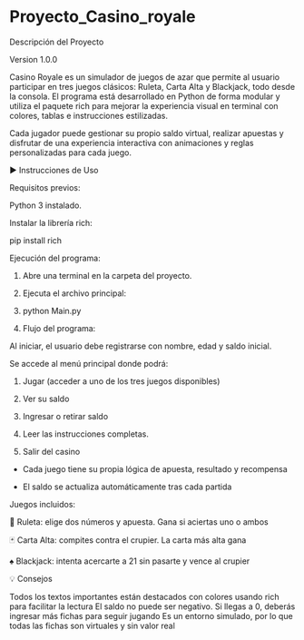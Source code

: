 # Proyecto_Casino_royale
Descripción del Proyecto

Version 1.0.0

Casino Royale es un simulador de juegos de azar que permite al usuario participar en tres juegos clásicos: Ruleta, Carta Alta y Blackjack, todo desde la consola. El programa está desarrollado en Python de forma modular y utiliza el paquete rich para mejorar la experiencia visual en terminal con colores, tablas e instrucciones estilizadas.

Cada jugador puede gestionar su propio saldo virtual, realizar apuestas y disfrutar de una experiencia interactiva con animaciones y reglas personalizadas para cada juego.

▶️ Instrucciones de Uso

  Requisitos previos:

  Python 3 instalado.

  Instalar la librería rich:

  pip install rich

Ejecución del programa:

1. Abre una terminal en la carpeta del proyecto.

2.  Ejecuta el archivo principal:

3.  python Main.py

4.  Flujo del programa:

Al iniciar, el usuario debe registrarse con nombre, edad y saldo inicial.

Se accede al menú principal donde podrá:

 1. Jugar (acceder a uno de los tres juegos disponibles)

 2. Ver su saldo

 3. Ingresar o retirar saldo

 4. Leer las instrucciones completas.

 5. Salir del casino

- Cada juego tiene su propia lógica de apuesta, resultado y recompensa

- El saldo se actualiza automáticamente tras cada partida

Juegos incluidos:

🎰 Ruleta: elige dos números y apuesta. Gana si aciertas uno o ambos

🃏 Carta Alta: compites contra el crupier. La carta más alta gana

♠️ Blackjack: intenta acercarte a 21 sin pasarte y vence al crupier

💡 Consejos

Todos los textos importantes están destacados con colores usando rich para facilitar la lectura
El saldo no puede ser negativo. Si llegas a 0, deberás ingresar más fichas para seguir jugando
Es un entorno simulado, por lo que todas las fichas son virtuales y sin valor real
